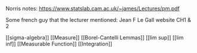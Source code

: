 Norris notes: https://www.statslab.cam.ac.uk/~james/Lectures/pm.pdf

Some french guy that the lecturer mentioned:
Jean F Le Gall website CH1 & 2

[[sigma-algebra]]
[[Measure]]
[[Borel-Cantelli Lemmas]]
[[lim sup]]
[[lim inf]]
[[Measurable Function]]
[[Integration]]
